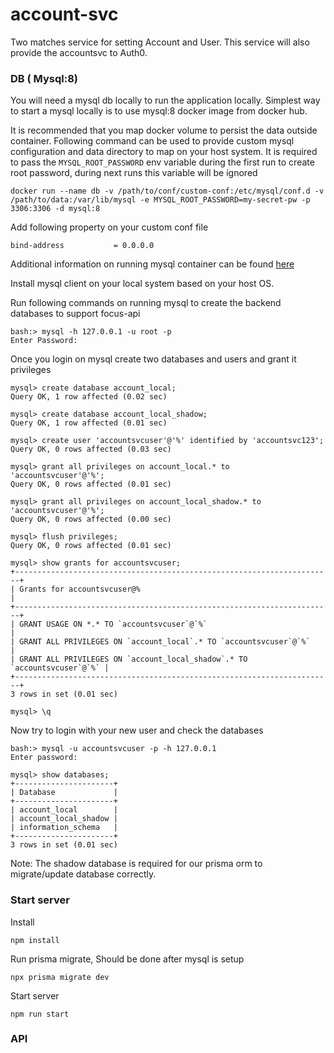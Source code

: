 # account-svc
Two matches service for setting Account and User. This service will also provide the accountsvc to Auth0.


### DB ( Mysql:8)

You will need a mysql db locally to run the application locally. Simplest way to start a mysql locally is to use mysql:8 docker image from docker hub.

It is recommended that you map docker volume to persist the data outside container. Following command can be used to provide custom mysql configuration and data directory to map on your host system. It is required to pass the `MYSQL_ROOT_PASSWORD` env variable during the first run to create root password, during next runs this variable will be ignored

```
docker run --name db -v /path/to/conf/custom-conf:/etc/mysql/conf.d -v /path/to/data:/var/lib/mysql -e MYSQL_ROOT_PASSWORD=my-secret-pw -p 3306:3306 -d mysql:8
```
Add following property on your custom conf file
```
bind-address           = 0.0.0.0
```

Additional information on running mysql container can be found [here](https://hub.docker.com/_/mysql)

Install mysql client on your local system based on your host OS.

Run following commands on running mysql to create the backend databases to support focus-api

```
bash:> mysql -h 127.0.0.1 -u root -p 
Enter Password:

```
Once you login on mysql create two databases and users and grant it privileges

```
mysql> create database account_local;
Query OK, 1 row affected (0.02 sec)

mysql> create database account_local_shadow;
Query OK, 1 row affected (0.01 sec)

mysql> create user 'accountsvcuser'@'%' identified by 'accountsvc123';
Query OK, 0 rows affected (0.03 sec)

mysql> grant all privileges on account_local.* to 'accountsvcuser'@'%';
Query OK, 0 rows affected (0.01 sec)

mysql> grant all privileges on account_local_shadow.* to 'accountsvcuser'@'%';
Query OK, 0 rows affected (0.00 sec)

mysql> flush privileges;
Query OK, 0 rows affected (0.01 sec)

mysql> show grants for accountsvcuser;
+-----------------------------------------------------------------------+
| Grants for accountsvcuser@%                                              |
+-----------------------------------------------------------------------+
| GRANT USAGE ON *.* TO `accountsvcuser`@`%`                               |
| GRANT ALL PRIVILEGES ON `account_local`.* TO `accountsvcuser`@`%`        |
| GRANT ALL PRIVILEGES ON `account_local_shadow`.* TO `accountsvcuser`@`%` |
+-----------------------------------------------------------------------+
3 rows in set (0.01 sec)

mysql> \q
```

Now try to login with your new user and check the databases
```
bash:> mysql -u accountsvcuser -p -h 127.0.0.1
Enter password:

mysql> show databases;
+----------------------+
| Database             |
+----------------------+
| account_local        |
| account_local_shadow |
| information_schema   |
+----------------------+
3 rows in set (0.01 sec)

```

Note: The shadow database is required for our prisma orm to migrate/update database correctly.


### Start server

Install 

```
npm install
```

Run prisma migrate, Should be done after mysql is setup
```
npx prisma migrate dev
```

Start server
```
npm run start
```

### API


